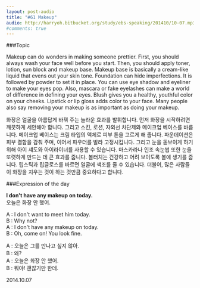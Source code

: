 ```yaml
---
layout: post-audio
title: "#61 Makeup"
audio: http://harryoh.bitbucket.org/study/ebs-speaking/201410/10-07.mp3
#comments: true
---
```


###Topic

Makeup can do wonders in making someone prettier. First, you should always wash your face well before you start. Then, you should apply toner, lotion, sun block and makeup base. Makeup base is basically a cream-like liquid that evens out your skin tone. Foundation can hide imperfections. It is followed by powder to set it in place. You can use eye shadow and eyeliner to make your eyes pop. Also, mascara or fake eyelashes can make a world of difference in defining your eyes. Blush gives you a healthy, youthful color on your cheeks. Lipstick or lip gloss adds color to your face. Many people also say removing your makeup is as important as doing your makeup.

화장은 얼굴을 아름답게 바꿔 주는 놀라운 효과를 발휘합니다. 먼저 화장을 시작하려면 깨끗하게 세안해야 합니다. 그리고 스킨, 로션, 자외선 차단제와 메이크업 베이스를 바릅니다. 메이크업 베이스는 크림 타입의 액체로 피부 톤을 고르게 해 줍니다. 파운데이션은 피부 결함을 감춰 주며, 이어서 파우더를 발라 고정시킵니다. 그리고 눈을 돋보이게 하기 위해 아이 섀도와 아이라이너를 사용할 수 있습니다. 마스카라나 인조 속눈썹 또한 눈을 또렷하게 만드는 데 큰 효과를 줍니다. 볼터치는 건강하고 어려 보이도록 볼에 생기를 줍니다. 립스틱과 립글로스를 바르면 얼굴에 색조를 줄 수 있습니다. 더불어, 많은 사람들이 화장을 지우는 것이 하는 것만큼 중요하다고 합니다.

###Expression‍ of the day

**I don't have any makeup on today.**  
오늘은 화장 안 했어.

A : I don't want to meet him today.  
B : Why not?  
A : I don't have any makeup on today.  
B : Oh, come on! You look fine.  

A : 오늘은 그를 만나고 싶지 않아.  
B : 왜?  
A : 오늘은 화장 안 했어.  
B : 뭐야! 괜찮기만 한데.  

2014.10.07